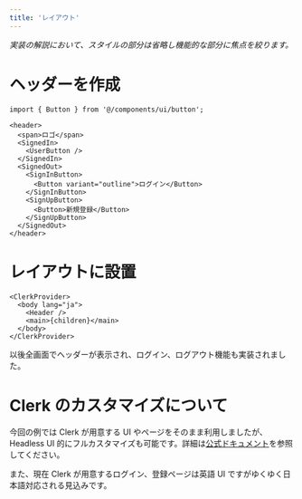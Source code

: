 ```yaml
---
title: 'レイアウト'
---
```


_実装の解説において、スタイルの部分は省略し機能的な部分に焦点を絞ります。_

# ヘッダーを作成

```tsx:app/components/header.tsx
import { Button } from '@/components/ui/button';

<header>
  <span>ロゴ</span>
  <SignedIn>
    <UserButton />
  </SignedIn>
  <SignedOut>
    <SignInButton>
      <Button variant="outline">ログイン</Button>
    </SignInButton>
    <SignUpButton>
      <Button>新規登録</Button>
    </SignUpButton>
  </SignedOut>
</header>
```

# レイアウトに設置

```tsx:app/layouts.tsx
<ClerkProvider>
  <body lang="ja">
    <Header />
    <main>{children}</main>
  </body>
</ClerkProvider>
```

以後全画面でヘッダーが表示され、ログイン、ログアウト機能も実装されました。

# Clerk のカスタマイズについて

今回の例では Clerk が用意する UI やページをそのまま利用しましたが、Headless UI 的にフルカスタマイズも可能です。詳細は[公式ドキュメント](https://docs.clerk.dev/)を参照してください。

また、現在 Clerk が用意するログイン、登録ページは英語 UI ですがゆくゆく日本語対応される見込みです。
